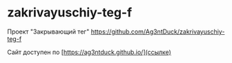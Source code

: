 # zakrivayuschiy-teg-f
Проект "Закрывающий тег"
https://github.com/Ag3ntDuck/zakrivayuschiy-teg-f

Сайт доступен по [https://ag3ntduck.github.io/](ссылке)